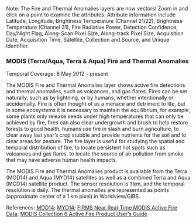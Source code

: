 Note: The Fire and Thermal Anomalies layers are now vectors! Zoom in and click on a point to examine the attributes. Attribute information include Latitude, Longitude, Brightness Temperature (Channel 21/22), Brightness Temperature (Channel 31), Fire Radiative Power, Detection Confidence, Day/Night Flag, Along-Scan Pixel Size, Along-track Pixel Size, Acquisition Date, Acquisition Time, Satellite, Collection and Source, and Unique Identifier.

### MODIS (Terra/Aqua, Terra & Aqua) Fire and Thermal Anomalies
Temporal Coverage: 8 May 2012 - present

The MODIS Fire and Thermal Anomalies layer shows active fire detections and thermal anomalies, such as volcanoes, and gas flares. Fires can be set naturally, such as by lightning, or by humans, whether intentionally or accidentally. Fire is often thought of as a menace and detriment to life, but in some ecosystems it is necessary to maintain the equilibrium, for example, some plants only release seeds under high temperatures that can only be achieved by fire, fires can also clear undergrowth and brush to help restore forests to good health, humans use fire in slash and burn agriculture, to clear away last year’s crop stubble and provide nutrients for the soil and to clear areas for pasture. The fire layer is useful for studying the spatial and temporal distribution of fire, to locate persistent hot spots such as volcanoes and gas flares, to locate the source of air pollution from smoke that may have adverse human health impacts.

The MODIS Fire and Thermal Anomalies product is available from the Terra (MOD14) and Aqua (MYD14) satellites as well as a combined Terra and Aqua (MCD14) satellite product. The sensor resolution is 1 km, and the temporal resolution is daily. The thermal anomalies are represented as points (approximate center of a 1 km pixel) in Worldview/GIBS.

References: [MOD14](https://modaps.modaps.eosdis.nasa.gov/services/about/products/c6-nrt/MOD14.html); [MYD14](https://modaps.modaps.eosdis.nasa.gov/services/about/products/c6-nrt/MYD14.html); [FIRMS Near Real-Time MODIS Active Fire Data](https://earthdata.nasa.gov/earth-observation-data/near-real-time/firms/active-fire-data);  [MODIS Collection 6 Active Fire Product User’s Guide](https://cdn.earthdata.nasa.gov/conduit/upload/3865/MODIS_C6_Fire_User_Guide_A.pdf)
